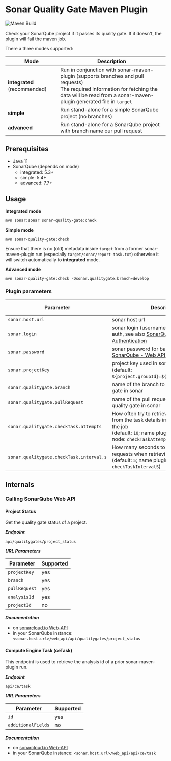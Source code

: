 # Sonar Quality Gate Maven Plugin

![Maven Build](https://github.com/r0bb3n/sonar-quality-gate-maven-plugin/workflows/Maven%20Build/badge.svg)

Check your SonarQube project if it passes its quality gate. If it doesn't, the plugin will fail the maven job.

There a three modes supported:

| Mode                         | Description                                                                                                                                                                                          |
|------------------------------|------------------------------------------------------------------------------------------------------------------------------------------------------------------------------------------------------|
| **integrated** (recommended) | Run in conjunction with sonar-maven-plugin (supports branches and pull requests)<br>The required information for fetching the data will be read from a sonar-maven-plugin generated file in `target` |
| **simple**                   | Run stand-alone for a simple SonarQube project (no branches)                                                                                                                                         |
| **advanced**                 | Run stand-alone for a SonarQube project with branch name our pull request                                                                                                                            |

## Prerequisites

* Java 11
* SonarQube (depends on mode)
  * integrated: 5.3+ 
  * simple: 5.4+
  * advanced: 7.7+

## Usage

**Integrated mode**

```
mvn sonar:sonar sonar-quality-gate:check
```

**Simple mode**

```
mvn sonar-quality-gate:check
```
Ensure that there is no (old) metadata inside `target` from a former sonar-maven-plugin run 
(especially `target/sonar/report-task.txt`) otherwise it will switch automatically to **integrated** mode.

**Advanced mode**

```
mvn sonar-quality-gate:check -Dsonar.qualitygate.branch=develop
```

### Plugin parameters

| Parameter                                | Description                                                                                                                                                             | Used in mode     |
|------------------------------------------|-------------------------------------------------------------------------------------------------------------------------------------------------------------------------|------------------|
| `sonar.host.url`                         | sonar host url                                                                                                                                                          | _all_            |
| `sonar.login`                            | sonar login (username or token) for basic auth, see also [SonarQube - Web API Authentication][sonar-web-api-auth]                                                       | _all_            |
| `sonar.password`                         | sonar password for basic auth, see also [SonarQube - Web API Authentication][sonar-web-api-auth]                                                                        | _all_            |
| `sonar.projectKey`                       | project key used in sonar for this project<br>(default: `${project.groupId}:${project.artifactId}`)                                                                     | simple, advanced |
| `sonar.qualitygate.branch`               | name of the branch to check the quality gate in sonar                                                                                                                   | advanced         |
| `sonar.qualitygate.pullRequest`          | name of the pull request to check the quality gate in sonar                                                                                                             | advanced         |
| `sonar.qualitygate.checkTask.attempts`   | How often try to retrieve the analysis id from the task details in sonar until stopping the job<br>(default: `10`; name plugin configuration node: `checkTaskAttempts`) | integrated       |
| `sonar.qualitygate.checkTask.interval.s` | How many seconds to wait between two requests when retrieving task details<br>(default: `5`; name plugin configuration node: `checkTaskIntervalS`)                      | integrated       |

[sonar-web-api-auth]: https://docs.sonarqube.org/latest/extend/web-api/

## Internals

### Calling SonarQube Web API

#### Project Status

Get the quality gate status of a project.

**_Endpoint_**

`api/qualitygates/project_status`

**_URL Parameters_**
 
| Parameter     | Supported |
|---------------|-----------|
| `projectKey`  | yes       |
| `branch`      | yes       |
| `pullRequest` | yes       |
| `analysisId`  | yes       |
| `projectId`   | no        |

**_Documentation_** 
  
* on [sonarcloud.io Web-API](https://sonarcloud.io/web_api/api/qualitygates/project_status)
* in your SonarQube instance: `<sonar.host.url>/web_api/api/qualitygates/project_status`

#### Compute Engine Task (ceTask)

This endpoint is used to retrieve the analysis id of a prior sonar-maven-plugin run.

**_Endpoint_**

`api/ce/task`

**_URL Parameters_**
 
| Parameter          | Supported |
|--------------------|-----------|
| `id`               | yes       |
| `additionalFields` | no        |

**_Documentation_** 
  
* on [sonarcloud.io Web-API](https://sonarcloud.io/web_api/api/ce/task)
* in your SonarQube instance: `<sonar.host.url>/web_api/api/ce/task`


